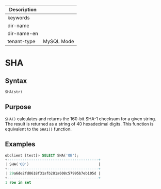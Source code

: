 | Description   |                 |
|---------------|-----------------|
| keywords      |                 |
| dir-name      |                 |
| dir-name-en   |                 |
| tenant-type   | MySQL Mode      |

# SHA

## Syntax

```sql
SHA(str)
```

## Purpose

`SHA()` calculates and returns the 160-bit SHA-1 checksum for a given string. The result is returned as a string of 40 hexadecimal digits. This function is equivalent to the `SHA1()` function.

## Examples

```sql
obclient [test]> SELECT SHA('OB');
+------------------------------------------+
| SHA('OB')                                |
+------------------------------------------+
| 29a6de2fd8618f31afb281a608c57995b7eb105d |
+------------------------------------------+
1 row in set
```
